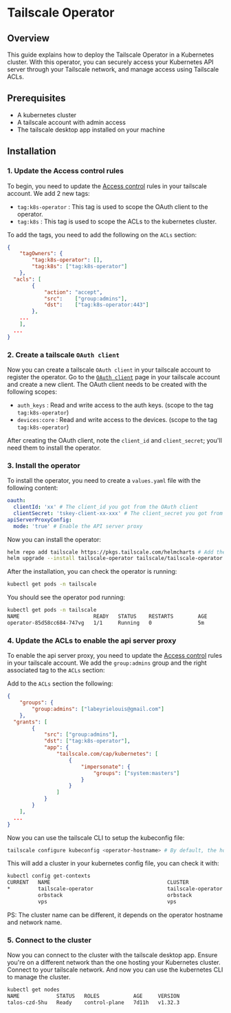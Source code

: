 # Tailscale Operator

## Overview

This guide explains how to deploy the Tailscale Operator in a Kubernetes cluster.
With this operator, you can securely access your Kubernetes API server through your Tailscale network, and manage access using Tailscale ACLs.

## Prerequisites

- A kubernetes cluster
- A tailscale account with admin access
- The tailscale desktop app installed on your machine

## Installation

### 1. Update the Access control rules

To begin, you need to update the [Access control](https://login.tailscale.com/admin/acls/file) rules in your tailscale account.
We add 2 new tags:

- `tag:k8s-operator` : This tag is used to scope the OAuth client to the operator.
- `tag:k8s` : This tag is used to scope the ACLs to the kubernetes cluster.

To add the tags, you need to add the following on the `ACLs` section:

```json
{
	"tagOwners": {
		"tag:k8s-operator": [],
		"tag:k8s": ["tag:k8s-operator"]
	},
  "acls": [
		{
			"action": "accept",
			"src":    ["group:admins"],
			"dst":    ["tag:k8s-operator:443"]
		},
    ...
	],
  ...
}
```

### 2. Create a tailscale `OAuth client`

Now you can create a tailscale `OAuth client` in your tailscale account to register the operator.
Go to the [`OAuth client`](https://login.tailscale.com/admin/settings/oauth) page in your tailscale account and create a new client.
The OAuth client needs to be created with the following scopes:

- `auth_keys` : Read and write access to the auth keys. (scope to the tag `tag:k8s-operator`)
- `devices:core` : Read and write access to the devices. (scope to the tag `tag:k8s-operator`)

After creating the OAuth client, note the `client_id` and `client_secret`; you'll need them to install the operator.

### 3. Install the operator

To install the operator, you need to create a `values.yaml` file with the following content:

```yaml
oauth:
  clientId: 'xx' # The client_id you got from the OAuth client
  clientSecret: 'tskey-client-xx-xxx' # The client_secret you got from the OAuth client
apiServerProxyConfig:
  mode: 'true' # Enable the API server proxy
```

Now you can install the operator:

```bash
helm repo add tailscale https://pkgs.tailscale.com/helmcharts # Add the tailscale helm chart repo
helm upgrade --install tailscale-operator tailscale/tailscale-operator --namespace=tailscale --create-namespace --values=values.yaml --wait # Install the operator
```

After the installation, you can check the operator is running:

```bash
kubectl get pods -n tailscale
```

You should see the operator pod running:

```bash
kubectl get pods -n tailscale
NAME                        READY   STATUS    RESTARTS        AGE
operator-85d58cc684-747vg   1/1     Running   0               5m
```

### 4. Update the ACLs to enable the api server proxy

To enable the api server proxy, you need to update the [Access control](https://login.tailscale.com/admin/acls/file) rules in your tailscale account.
We add the `group:admins` group and the right associated tag to the `ACLs` section:

Add to the `ACLs` section the following:

```json
{
	"groups": {
		"group:admins": ["labeyrielouis@gmail.com"]
	},
  "grants": [
		{
			"src": ["group:admins"],
			"dst": ["tag:k8s-operator"],
			"app": {
				"tailscale.com/cap/kubernetes": [
					{
						"impersonate": {
							"groups": ["system:masters"]
						}
					}
				]
			}
		}
	],
  ...
}
```

Now you can use the tailscale CLI to setup the kubeconfig file:

```bash
tailscale configure kubeconfig <operator-hostname> # By default, the hostname for the operator node is tailscale-operator.
```

This will add a cluster in your kubernetes config file, you can check it with:

```bash
kubectl config get-contexts
CURRENT   NAME                                      CLUSTER                     AUTHINFO                          NAMESPACE
*         tailscale-operator                        tailscale-operator          tailscale-auth
          orbstack                                  orbstack                    orbstack
          vps                                       vps                         vps                               default
```

PS: The cluster name can be different, it depends on the operator hostname and network name.

### 5. Connect to the cluster

Now you can connect to the cluster with the tailscale desktop app.
Ensure you're on a different network than the one hosting your Kubernetes cluster.
Connect to your tailscale network. And now you can use the kubernetes CLI to manage the cluster.

```bash
kubectl get nodes
NAME            STATUS   ROLES           AGE     VERSION
talos-czd-5hu   Ready    control-plane   7d11h   v1.32.3
```
